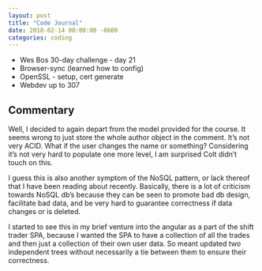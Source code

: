 ```yaml
---
layout: post
title: "Code Journal"
date: 2018-02-14 00:00:00 -0600
categories: coding
---
```


- Wes Bos 30-day challenge - day 21
- Browser-sync (learned how to config)
- OpenSSL - setup, cert generate
- Webdev up to 307

## Commentary

Well, I decided to again depart from the model provided for the course. It seems wrong to just store the whole author object in the comment. It’s not very ACID. What if the user changes the name or something? Considering it’s not very hard to populate one more level, I am surprised Colt didn’t touch on this.

I guess this is also another symptom of the NoSQL pattern, or lack thereof that I have been reading about recently. Basically, there is a lot of criticism towards NoSQL db’s because they can be seen to promote bad db design, facilitate bad data, and be very hard to guarantee correctness if data changes or is deleted.

I started to see this in my brief venture into the angular as a part of the shift trader SPA, because I wanted the SPA to have a collection of all the trades and then just a collection of their own user data. So meant updated two independent trees without necessarily a tie between them to ensure their correctness.
